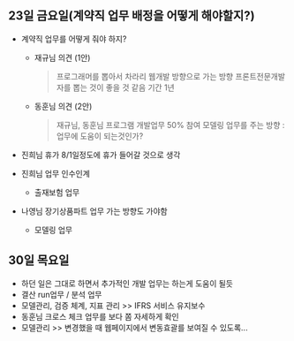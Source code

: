 ## 23일 금요일(계약직 업무 배정을 어떻게 해야할지?)

* 계약직 업무를 어떻게 줘야 하지?
   - 재규님 의견 (1안)
      > 프로그래머를 뽑아서 차라리 웹개발 방향으로 가는 방향
      > 프론트전문개발자를 뽑는 것이 좋을 것 같음 기간 1년

   - 동훈님 의견 (2안)
      > 재규님, 동훈님 프로그램 개발업무 50% 참여
      > 모델링 업무를 주는 방향 : 업무에 도움이 되는것인가?
     
* 진희님 휴가 8/1일정도에 휴가 들어갈 것으로 생각
* 진희님 업무 인수인계
   - 출재보험 업무
* 나영님 장기상품파트 업무 가는 방향도 가야함
   - 모델링 업무
   
## 30일 목요일

* 하던 일은 그대로 하면서 추가적인 개발 업무는 하는게 도움이 될듯 
* 결산 run업무 / 분석 업무 
* 모델관리, 검증 체계, 지표 관리 >> IFRS 서비스 유지보수 
* 동훈님 크로스 체크 업무를 보다 쫌 자세하게 확인
* 모델관리 >> 변경했을 때 웹페이지에서 변동효괄를 보여질 수 있도록... 
<!--stackedit_data:
eyJoaXN0b3J5IjpbLTE5NzIxODE4MzQsMTkwNzcxMzU0MiwtMT
ExNjY0MzAxLC0xMDY4MjMzMzkyLC0xMjY5MzcwMDg2LC0xOTUw
NTQyMTM4LC0xMzUxMDY5NTM5XX0=
-->